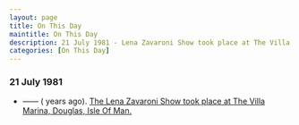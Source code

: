 ```yaml
---
layout: page
title: On This Day
maintitle: On This Day
description: 21 July 1981 - Lena Zavaroni Show took place at The Villa Marina, Douglas, Isle Of Man.
categories: [On This Day]
---
```


### 21 July 1981
* —— (<span id="age"></span> years ago). [The Lena Zavaroni Show took place at The Villa Marina, Douglas, Isle Of Man.](/theatre/the%20lena%20zavaroni%20show/1981/07/21/the-lena-zavaroni-show.html)

<!-- Script for calculating number of years ago -->
<script>
var dob = '19810721';
var year = Number(dob.substr(0, 4));
var month = Number(dob.substr(4, 2)) - 1;
var day = Number(dob.substr(6, 2));
var today = new Date();
var age = today.getFullYear() - year;
if (today.getMonth() < month || (today.getMonth() == month && today.getDate() < day)) {
age--;
}
document.getElementById("age").innerHTML=age;
</script>

